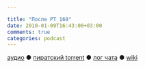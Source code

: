 ```yaml
---

title: "После РТ 169"
date: 2010-01-09T16:43:00+03:00
comments: true
categories: podcast
---
```

[аудио](http://cdn.radio-t.com/rt169post.mp3) ● [пиратский torrent](http://pirates.radio-t.com/torrents/rt169post.mp3.torrent) ● [лог чата](http://chat.radio-t.com/logs/radio-t-169.html) ● [wiki](http://wiki.radio-t.com/%D0%9F%D0%BE%D1%81%D0%BB%D0%B5_%D0%A0%D0%A2_169)<audio src="http://cdn.radio-t.com/rt169post.mp3" preload="none">

